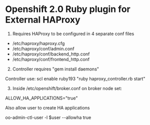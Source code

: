 # Openshift 2.0 Ruby plugin for External HAProxy

1. Requires HAProxy to be configured in 4 separate conf files

  * /etc/haproxy/haproxy.cfg
  * /etc/haproxy/conf/admin.conf
  * /etc/haproxy/conf/backend_http.conf
  * /etc/haproxy/conf/frontend_http.conf

2. Controller requires "gem install daemons"

  Controller use:
  scl enable ruby193 "ruby haproxy_controller.rb start"

3. Inside /etc/openshift/broker.conf on broker node set:

 ALLOW_HA_APPLICATIONS="true"

 Also allow user to create HA applications

 oo-admin-ctl-user -l $user --allowha true
